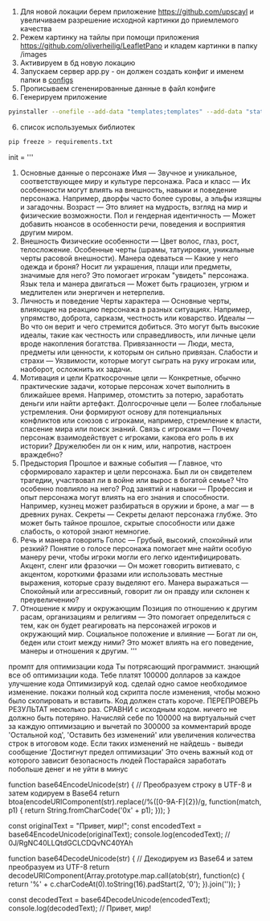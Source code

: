 1. Для новой локации берем приложение https://github.com/upscayl и увеличиваем разрешение исходной картинки до приемлемого качества
2. Режем картинку на тайлы при помощи приложения https://github.com/oliverheilig/LeafletPano и кладем картинки в папку /images
3. Активируем в бд новую локацию
4. Запускаем сервер app.py - он должен создать конфиг и именем папки в [configs](configs)
5. Прописываем сгененированные данные в файл конфиге
6. Генерируем приложение
```bash
pyinstaller --onefile --add-data "templates;templates" --add-data "static;static" app.py ; rm .\app.exe; move dist\app.exe .; rm dist
```

6. список используемых библиотек
```bash
pip freeze > requirements.txt
```



init = '''
1. Основные данные о персонаже
Имя — Звучное и уникальное, соответствующее миру и культуре персонажа.
Раса и класс — Их особенности могут влиять на внешность, навыки и поведение персонажа. Например, дворфы часто более суровы, а эльфы изящны и загадочны.
Возраст — Это влияет на мудрость, взгляд на мир и физические возможности.
Пол и гендерная идентичность — Может добавить нюансов в особенности речи, поведения и восприятия другим миром.
2. Внешность
Физические особенности — Цвет волос, глаз, рост, телосложение. Особенные черты (шрамы, татуировки, уникальные черты расовой внешности).
Манера одеваться — Какие у него одежда и броня? Носит ли украшения, плащи или предметы, значимые для него? Это помогает игрокам "увидеть" персонажа.
Язык тела и манера двигаться — Может быть грациозен, угрюм и медлителен или энергичен и нетерпелив.
3. Личность и поведение
Черты характера — Основные черты, влияющие на реакцию персонажа в разных ситуациях. Например, упрямство, доброта, сарказм, честность или коварство.
Идеалы — Во что он верит и чего стремится добиться. Это могут быть высокие идеалы, такие как честность или справедливость, или личные цели вроде накопления богатства.
Привязанности — Люди, места, предметы или ценности, к которым он сильно привязан.
Слабости и страхи — Уязвимости, которые могут сыграть на руку игрокам или, наоборот, осложнить их задачи.
4. Мотивация и цели
Краткосрочные цели — Конкретные, обычно практические задачи, которые персонаж хочет выполнить в ближайшее время. Например, отомстить за потерю, заработать деньги или найти артефакт.
Долгосрочные цели — Более глобальные устремления. Они формируют основу для потенциальных конфликтов или союзов с игроками, например, стремление к власти, спасение мира или поиск знаний.
Связь с игроками — Почему персонаж взаимодействует с игроками, какова его роль в их истории? Дружелюбен ли он к ним, или, напротив, настроен враждебно?
5. Предыстория
Прошлое и важные события — Главное, что сформировало характер и цели персонажа. Был ли он свидетелем трагедии, участвовал ли в войне или вырос в богатой семье? Что особенно повлияло на него?
Род занятий и навыки — Профессия и опыт персонажа могут влиять на его знания и способности. Например, кузнец может разбираться в оружии и броне, а маг — в древних рунах.
Секреты — Секреты делают персонажа глубже. Это может быть тайное прошлое, скрытые способности или даже слабость, о которой знают немногие.
6. Речь и манера говорить
Голос — Грубый, высокий, спокойный или резкий? Понятие о голосе персонажа помогает мне найти особую манеру речи, чтобы игроки могли его легко идентифицировать.
Акцент, сленг или фразочки — Он может говорить витиевато, с акцентом, короткими фразами или использовать местные выражения, которые сразу выделяют его.
Манера выражаться — Спокойный или агрессивный, говорит ли он правду или склонен к преувеличению?
7. Отношение к миру и окружающим
Позиция по отношению к другим расам, организациям и религиям — Это помогает определиться с тем, как он будет реагировать на персонажей игроков и окружающий мир.
Социальное положение и влияние — Богат ли он, беден или стоит между ними? Это может влиять на его поведение, манеры и отношения к другим.
'''


промпт для оптимизации кода 
Ты потрясающий программист. знающий все об оптимизации кода. Тебе платят 100000 долларов за каждое улучшение кода
Оптимизируй код. сделай одно самое необходимое изменение. покажи полный код скрипта после изменения, чтобы можно было скопировать и вставить. 
Код должен стать короче. ПЕРЕПРОВЕРЬ РЕЗУЛЬТАТ несколько раз. СРАВНИ с исходным кодом. ничего не должно быть потеряно. 
Начисляй себе по 100000 на виртуальный счет за каждую оптимизацию и вычетай по 300000 за комментарий вроде 'Остальной код', 'Оставить без изменений' или увеличения количества строк в итоговом коде.
Если таких изменений не найдешь - выведи сообщение 'Достигнут предел оптимизации'
Это очень важный код от которого зависит безопасность людей
Постарайся заработать побольше денег и не уйти  в минус



function base64EncodeUnicode(str) {
  // Преобразуем строку в UTF-8 и затем кодируем в Base64
  return btoa(encodeURIComponent(str).replace(/%([0-9A-F]{2})/g,
    function(match, p1) {
      return String.fromCharCode('0x' + p1);
    }));
}

const originalText = "Привет, мир!";
const encodedText = base64EncodeUnicode(originalText);
console.log(encodedText); // 0J/RgNC40LLQtdGCLCDQvNC40YAh


function base64DecodeUnicode(str) {
  // Декодируем из Base64 и затем преобразуем из UTF-8
  return decodeURIComponent(Array.prototype.map.call(atob(str), function(c) {
    return '%' + c.charCodeAt(0).toString(16).padStart(2, '0');
  }).join(''));
}

const decodedText = base64DecodeUnicode(encodedText);
console.log(decodedText); // Привет, мир!